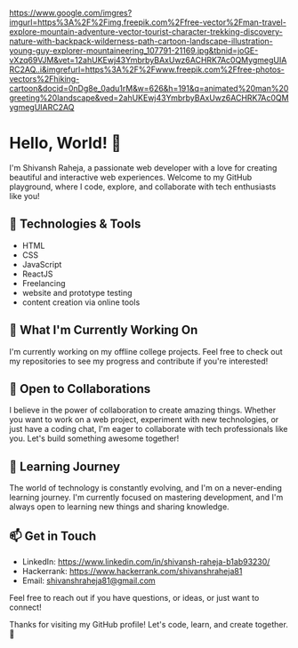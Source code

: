 https://www.google.com/imgres?imgurl=https%3A%2F%2Fimg.freepik.com%2Ffree-vector%2Fman-travel-explore-mountain-adventure-vector-tourist-character-trekking-discovery-nature-with-backpack-wilderness-path-cartoon-landscape-illustration-young-guy-explorer-mountaineering_107791-21169.jpg&tbnid=joGE-vXzq69VJM&vet=12ahUKEwj43YmbrbyBAxUwz6ACHRK7Ac0QMygmegUIARC2AQ..i&imgrefurl=https%3A%2F%2Fwww.freepik.com%2Ffree-photos-vectors%2Fhiking-cartoon&docid=0nDg8e_0adu1rM&w=626&h=191&q=animated%20man%20greeting%20landscape&ved=2ahUKEwj43YmbrbyBAxUwz6ACHRK7Ac0QMygmegUIARC2AQ

# Hello, World! 👋

I'm Shivansh Raheja, a passionate web developer with a love for creating beautiful and interactive web experiences. Welcome to my GitHub playground, where I code, explore, and collaborate with tech enthusiasts like you!

## 🔧 Technologies & Tools

- HTML
- CSS
- JavaScript
- ReactJS
- Freelancing
- website and prototype testing
- content creation via online tools

## 🚀 What I'm Currently Working On

I'm currently working on my offline college projects. Feel free to check out my repositories to see my progress and contribute if you're interested!

## 💼 Open to Collaborations

I believe in the power of collaboration to create amazing things. Whether you want to work on a web project, experiment with new technologies, or just have a coding chat, I'm eager to collaborate with tech professionals like you. Let's build something awesome together! 

## 🌱 Learning Journey

The world of technology is constantly evolving, and I'm on a never-ending learning journey. I'm currently focused on mastering development, and I'm always open to learning new things and sharing knowledge.

## 📫 Get in Touch

- LinkedIn: https://www.linkedin.com/in/shivansh-raheja-b1ab93230/
- Hackerrank: https://www.hackerrank.com/shivanshraheja81
- Email: shivanshraheja81@gmail.com

Feel free to reach out if you have questions, or ideas, or just want to connect!

Thanks for visiting my GitHub profile! Let's code, learn, and create together. 🚀
